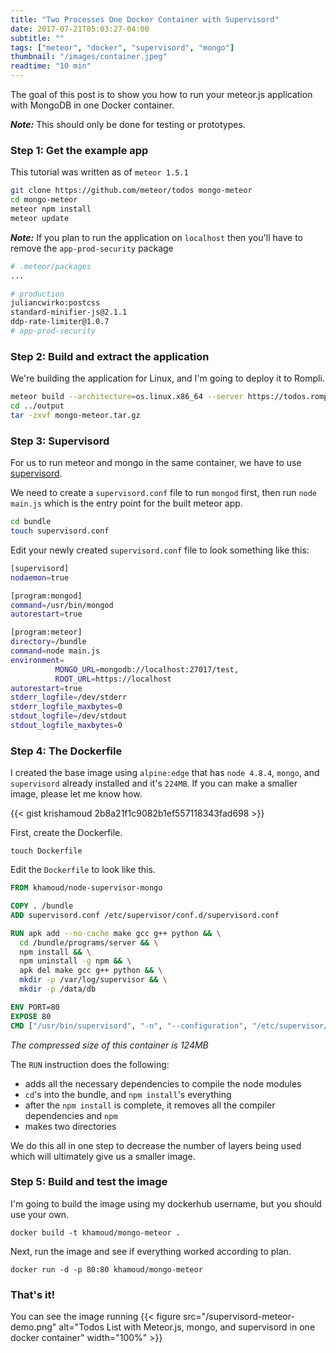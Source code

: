 ```yaml
---
title: "Two Processes One Docker Container with Supervisord"
date: 2017-07-21T05:03:27-04:00
subtitle: ""
tags: ["meteor", "docker", "supervisord", "mongo"]
thumbnail: "/images/container.jpeg"
readtime: "10 min"
---
```


The goal of this post is to show you how to run your meteor.js application with MongoDB in one Docker container.  

**_Note:_** This should only be done for testing or prototypes.  

### Step 1: Get the example app

This tutorial was written as of `meteor 1.5.1`
```bash
git clone https://github.com/meteor/todos mongo-meteor
cd mongo-meteor
meteor npm install
meteor update
```

**_Note:_** If you plan to run the application on `localhost` then you'll have to remove the `app-prod-security` package

```bash
# .meteor/packages
...

# production
juliancwirko:postcss
standard-minifier-js@2.1.1
ddp-rate-limiter@1.0.7
# app-prod-security
```

### Step 2: Build and extract the application

We're building the application for Linux, and I'm going to deploy it to Rompli.
```bash
meteor build --architecture=os.linux.x86_64 --server https://todos.rompliapp.com:443 ../output
cd ../output
tar -zxvf mongo-meteor.tar.gz
```

### Step 3: Supervisord

For us to run meteor and mongo in the same container, we have to use [supervisord](http://supervisord.org/).

We need to create a `supervisord.conf` file to run `mongod` first, then run `node main.js` which is the entry point for the built meteor app.

```bash
cd bundle
touch supervisord.conf
```

Edit your newly created `supervisord.conf` file to look something like this:

```bash
[supervisord]
nodaemon=true

[program:mongod]
command=/usr/bin/mongod
autorestart=true

[program:meteor]
directory=/bundle
command=node main.js
environment=
          MONGO_URL=mongodb://localhost:27017/test,
          ROOT_URL=https://localhost
autorestart=true
stderr_logfile=/dev/stderr
stderr_logfile_maxbytes=0
stdout_logfile=/dev/stdout
stdout_logfile_maxbytes=0
```

### Step 4: The Dockerfile

I created the base image using `alpine:edge` that has `node 4.8.4`, `mongo`, and `supervisord` already installed and it's `224MB`.  If you can make a smaller image, please let me know how.  

{{< gist krishamoud 2b8a21f1c9082b1ef557118343fad698 >}}


First, create the Dockerfile.

```
touch Dockerfile
```

Edit the `Dockerfile` to look like this.

```dockerfile
FROM khamoud/node-supervisor-mongo

COPY . /bundle
ADD supervisord.conf /etc/supervisor/conf.d/supervisord.conf

RUN apk add --no-cache make gcc g++ python && \
  cd /bundle/programs/server && \
  npm install && \
  npm uninstall -g npm && \
  apk del make gcc g++ python && \
  mkdir -p /var/log/supervisor && \
  mkdir -p /data/db

ENV PORT=80
EXPOSE 80
CMD ["/usr/bin/supervisord", "-n", "--configuration", "/etc/supervisor/conf.d/supervisord.conf"]
```

*The compressed size of this container is 124MB*

The `RUN` instruction does the following:

- adds all the necessary dependencies to compile the node modules
- `cd`'s into the bundle, and `npm install`'s everything
- after the `npm install` is complete, it removes all the compiler dependencies and `npm`
- makes two directories  

We do this all in one step to decrease the number of layers being used which will ultimately give us a smaller image.

### Step 5: Build and test the image

I'm going to build the image using my dockerhub username, but you should use your own.

`docker build -t khamoud/mongo-meteor .`

Next, run the image and see if everything worked according to plan.

`docker run -d -p 80:80 khamoud/mongo-meteor`


### That's it!

You can see the image running
{{< figure src="/supervisord-meteor-demo.png" alt="Todos List with Meteor.js, mongo, and supervisord in one docker container" width="100%" >}}
